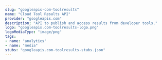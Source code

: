 ```yaml
---
slug: "googleapis-com-toolresults"
name: "Cloud Tool Results API"
provider: "googleapis.com"
description: "API to publish and access results from developer tools."
logo: "googleapis.com-toolresults-logo.png"
logoMediaType: "image/png"
tags:
- name: "analytics"
- name: "media"
stubs: "googleapis.com-toolresults-stubs.json"
---
```

